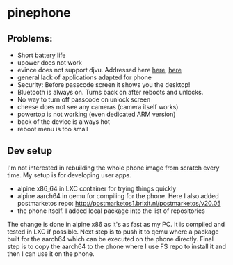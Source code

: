 # pinephone
## Problems:
* Short battery life
* upower does not work
* evince does not support djvu. Addressed here [here](https://gitlab.alpinelinux.org/alpine/aports/-/merge_requests/12573), [here](https://gitlab.alpinelinux.org/alpine/aports/-/merge_requests/12673)
* general lack of applications adapted for phone
* Security: Before passcode screen it shows you the desktop!
* Bluetooth is always on. Turns back on after reboots and unlocks.
* No way to turn off passcode on unlock screen
* cheese does not see any cameras (camera itself works)
* powertop is not working (even dedicated ARM version)
* back of the device is always hot
* reboot menu is too small

## Dev setup
I'm not interested in rebuilding the whole phone image from scratch every time. My setup is for developing user apps.

* alpine x86\_64 in LXC container for trying things quickly
* alpine aarch64 in qemu for compiling for the phone. Here I also added postmarketos repo: http://postmarketos1.brixit.nl/postmarketos/v20.05
* the phone itself. I added local package into the list of repositories

The change is done in alpine x86 as it's as fast as my PC. It is compiled and tested in LXC if possible. Next step is to push it to qemu where a package built for the aarch64 which can be executed on the phone directly. Final step is to copy the aarch64 to the phone where I use FS repo to install it and then I can use it on the phone.

